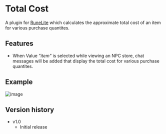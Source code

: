 # Total Cost

A plugin for [RuneLite](https://github.com/runelite/runelite) which calculates the approximate total cost of an item for various purchase quantites.


## Features
- When Value _"item"_ is selected while viewing an NPC store, chat messages will be added that display the total cost for various purchase quantites.

## Example
![image](https://user-images.githubusercontent.com/14336807/170794329-e8d73120-ebe9-498f-967f-193361a66e9a.png)

## Version history
- v1.0
  - Initial release
